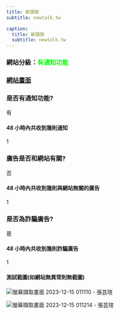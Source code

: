 ```yaml
---
title: 新頭殼
subtitle: newtalk.tw

caption:
  title: 新頭殼
  subtitle: newtalk.tw
---
```


<h3>網站分級：<font color="#00FF00">有通知功能</font></h3>

### [網站畫面](newtalk.tw)
### 是否有通知功能?
有

#### 48 小時內共收到幾則通知
1

### 廣告是否和網站有關?
否

#### 48 小時內共收到幾則與網站無關的廣告
1

### 是否為詐騙廣告?
是

#### 48 小時內共收到幾則詐騙廣告
1

#### 測試截圖(如網站無異常則無截圖)
![螢幕擷取畫面 2023-12-15 011110 - 張芸瑄](https://github.com/justinlin099/Taiwan-Website-Notification-Guardian-Website/assets/61717681/0964cc43-1fbf-4f21-8be4-8e4223398235)

![螢幕擷取畫面 2023-12-15 011214 - 張芸瑄](https://github.com/justinlin099/Taiwan-Website-Notification-Guardian-Website/assets/61717681/2477e1de-61a6-46b3-9194-6acd93d9a8a5)


